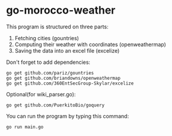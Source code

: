 # go-morocco-weather
This program is structured on three parts:
  1. Fetching cities (gountries)
  2. Computing their weather with coordinates (openweathermap)
  3. Saving the data into an excel file (excelize)
  
Don't forget to add dependencies:
 ``` 
 go get github.com/pariz/gountries
 go get github.com/briandowns/openweathermap
 go get github.com/360EntSecGroup-Skylar/excelize 
 ```
 
Optional(for wiki_parser.go): 
```
go get github.com/PuerkitoBio/goquery
```

You can run the program by typing this command:
  ```
  go run main.go
  ```
